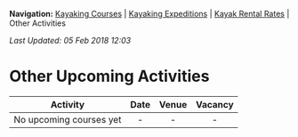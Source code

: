 **Navigation:** [Kayaking Courses](index) &#124; [Kayaking Expeditions](expedition) &#124; [Kayak Rental Rates](rental) &#124; Other Activities

_Last Updated: 05 Feb 2018 12:03_
# Other Upcoming Activities

Activity | Date | Venue | Vacancy
:---:|:---:|:---:|:---:
No upcoming courses yet|-|-|-

